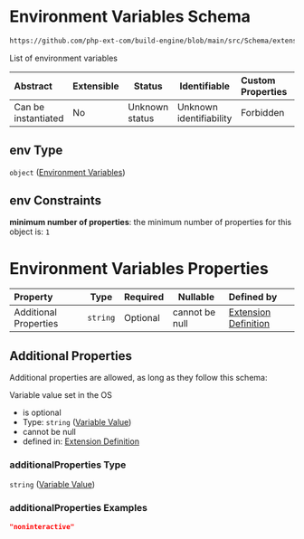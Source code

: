 # Environment Variables Schema

```txt
https://github.com/php-ext-com/build-engine/blob/main/src/Schema/extension.json#/properties/deps/patternProperties/[a-z]+/properties/env
```

List of environment variables


| Abstract            | Extensible | Status         | Identifiable            | Custom Properties | Additional Properties | Access Restrictions | Defined In                                                                     |
| :------------------ | ---------- | -------------- | ----------------------- | :---------------- | --------------------- | ------------------- | ------------------------------------------------------------------------------ |
| Can be instantiated | No         | Unknown status | Unknown identifiability | Forbidden         | Allowed               | none                | [extension.schema.json\*](../out/extension.schema.json "open original schema") |

## env Type

`object` ([Environment Variables](extension-properties-dependencies-patternproperties-os-dependency-definition-properties-environment-variables.md))

## env Constraints

**minimum number of properties**: the minimum number of properties for this object is: `1`

# Environment Variables Properties

| Property              | Type     | Required | Nullable       | Defined by                                                                                                                                                                                                                                                                                                                    |
| :-------------------- | -------- | -------- | -------------- | :---------------------------------------------------------------------------------------------------------------------------------------------------------------------------------------------------------------------------------------------------------------------------------------------------------------------------- |
| Additional Properties | `string` | Optional | cannot be null | [Extension Definition](extension-properties-dependencies-patternproperties-os-dependency-definition-properties-environment-variables-variable-value.md "https&#x3A;//github.com/php-ext-com/build-engine/blob/main/src/Schema/extension.json#/properties/deps/patternProperties/\[a-z]+/properties/env/additionalProperties") |

## Additional Properties

Additional properties are allowed, as long as they follow this schema:

Variable value set in the OS


-   is optional
-   Type: `string` ([Variable Value](extension-properties-dependencies-patternproperties-os-dependency-definition-properties-environment-variables-variable-value.md))
-   cannot be null
-   defined in: [Extension Definition](extension-properties-dependencies-patternproperties-os-dependency-definition-properties-environment-variables-variable-value.md "https&#x3A;//github.com/php-ext-com/build-engine/blob/main/src/Schema/extension.json#/properties/deps/patternProperties/\[a-z]+/properties/env/additionalProperties")

### additionalProperties Type

`string` ([Variable Value](extension-properties-dependencies-patternproperties-os-dependency-definition-properties-environment-variables-variable-value.md))

### additionalProperties Examples

```json
"noninteractive"
```
